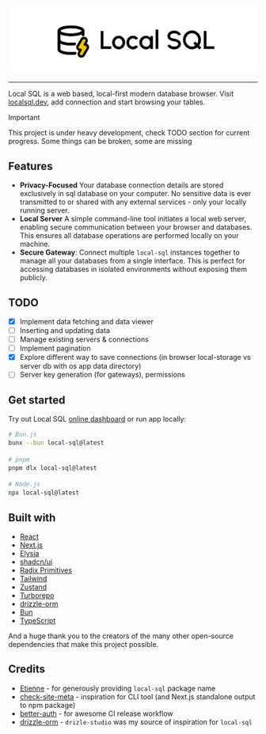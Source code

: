![Local SQL](assets/github.svg)

---

Local SQL is a web based, local-first modern database browser.
Visit [localsql.dev](https://localsql.dev), add connection and start browsing your tables.

> [!IMPORTANT]
> This project is under heavy development, check TODO section for current progress. Some things can be broken, some are missing

## Features

- **Privacy-Focused** Your database connection details are stored exclusively in sql database on your computer. No sensitive data is ever transmitted to or shared with any external services - only your locally running server.
- **Local Server** A simple command-line tool initiates a local web server, enabling secure communication between your browser and databases. This ensures all database operations are performed locally on your machine.
- **Secure Gateway**: Connect multiple `local-sql` instances together to manage all your databases from a single interface. This is perfect for accessing databases in isolated environments without exposing them publicly.

## TODO

- [x] Implement data fetching and data viewer
- [ ] Inserting and updating data
- [ ] Manage existing servers & connections
- [ ] Implement pagination
- [x] Explore different way to save connections (in browser local-storage vs server db with os app data directory)
- [ ] Server key generation (for gateways), permissions

## Get started

Try out Local SQL [online dashboard](https://localsql.dev) or run app locally:
```sh
# Bun.js
bunx --bun local-sql@latest

# pnpm
pnpm dlx local-sql@latest

# Node.js
npx local-sql@latest
```

## Built with
- [React](https://react.dev/)
- [Next.js](https://nextjs.org/)
- [Elysia](https://elysiajs.com/)
- [shadcn/ui](https://ui.shadcn.com/)
- [Radix Primitives](https://www.radix-ui.com/primitives)
- [Tailwind](https://tailwindcss.com/)
- [Zustand](https://github.com/pmndrs/zustand)
- [Turborepo](https://turborepo.com/)
- [drizzle-orm](https://orm.drizzle.team/)
- [Bun](https://bun.sh/)
- [TypeScript](https://www.typescriptlang.org/)

And a huge thank you to the creators of the many other open-source dependencies that make this project possible.

## Credits

- [Etienne](https://github.com/etienne-dldc) - for generously providing `local-sql` package name
- [check-site-meta](https://github.com/alfonsusac/check-site-meta) - inspiration for CLI tool (and Next.js standalone output to npm package)
- [better-auth](https://www.better-auth.com/) - for awesome CI release workflow
- [drizzle-orm](https://orm.drizzle.team/) - `drizle-studio` was my source of inspiration for `local-sql`

